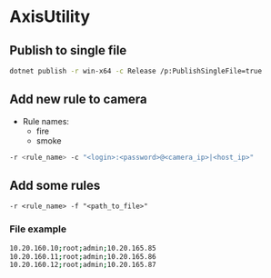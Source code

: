 # AxisUtility

## Publish to single file

```bash
dotnet publish -r win-x64 -c Release /p:PublishSingleFile=true
```

## Add new rule to camera

* Rule names:
  - fire
  - smoke

```bash
-r <rule_name> -c "<login>:<password>@<camera_ip>|<host_ip>"
```

## Add some rules

```dos
-r <rule_name> -f "<path_to_file>"
```

### File example

```bash
10.20.160.10;root;admin;10.20.165.85
10.20.160.11;root;admin;10.20.165.86
10.20.160.12;root;admin;10.20.165.87
```
